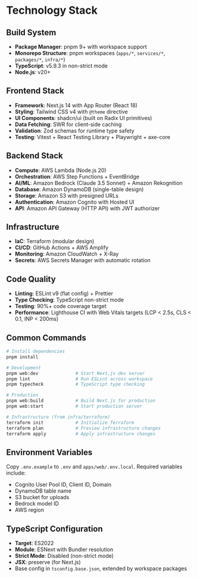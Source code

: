 # Technology Stack

## Build System

- **Package Manager**: pnpm 9+ with workspace support
- **Monorepo Structure**: pnpm workspaces (`apps/*`, `services/*`, `packages/*`, `infra/*`)
- **TypeScript**: v5.9.3 in non-strict mode
- **Node.js**: v20+

## Frontend Stack

- **Framework**: Next.js 14 with App Router (React 18)
- **Styling**: Tailwind CSS v4 with `@theme` directive
- **UI Components**: shadcn/ui (built on Radix UI primitives)
- **Data Fetching**: SWR for client-side caching
- **Validation**: Zod schemas for runtime type safety
- **Testing**: Vitest + React Testing Library + Playwright + axe-core

## Backend Stack

- **Compute**: AWS Lambda (Node.js 20)
- **Orchestration**: AWS Step Functions + EventBridge
- **AI/ML**: Amazon Bedrock (Claude 3.5 Sonnet) + Amazon Rekognition
- **Database**: Amazon DynamoDB (single-table design)
- **Storage**: Amazon S3 with presigned URLs
- **Authentication**: Amazon Cognito with Hosted UI
- **API**: Amazon API Gateway (HTTP API) with JWT authorizer

## Infrastructure

- **IaC**: Terraform (modular design)
- **CI/CD**: GitHub Actions + AWS Amplify
- **Monitoring**: Amazon CloudWatch + X-Ray
- **Secrets**: AWS Secrets Manager with automatic rotation

## Code Quality

- **Linting**: ESLint v9 (flat config) + Prettier
- **Type Checking**: TypeScript non-strict mode
- **Testing**: 90%+ code coverage target
- **Performance**: Lighthouse CI with Web Vitals targets (LCP < 2.5s, CLS < 0.1, INP < 200ms)

## Common Commands

```bash
# Install dependencies
pnpm install

# Development
pnpm web:dev              # Start Next.js dev server
pnpm lint                 # Run ESLint across workspace
pnpm typecheck            # TypeScript type checking

# Production
pnpm web:build            # Build Next.js for production
pnpm web:start            # Start production server

# Infrastructure (from infra/terraform)
terraform init            # Initialize Terraform
terraform plan            # Preview infrastructure changes
terraform apply           # Apply infrastructure changes
```

## Environment Variables

Copy `.env.example` to `.env` and `apps/web/.env.local`. Required variables include:

- Cognito User Pool ID, Client ID, Domain
- DynamoDB table name
- S3 bucket for uploads
- Bedrock model ID
- AWS region

## TypeScript Configuration

- **Target**: ES2022
- **Module**: ESNext with Bundler resolution
- **Strict Mode**: Disabled (non-strict mode)
- **JSX**: preserve (for Next.js)
- Base config in `tsconfig.base.json`, extended by workspace packages
